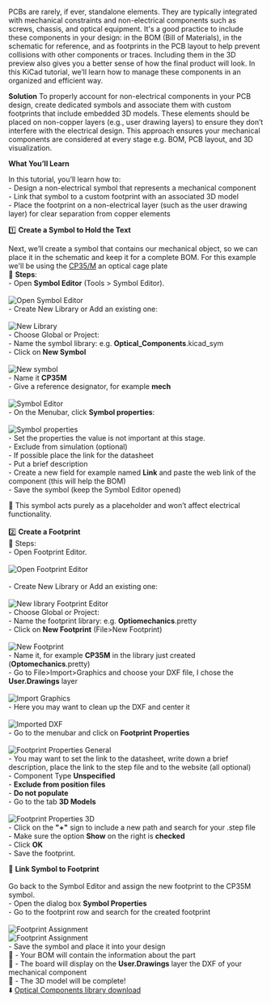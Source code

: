 PCBs are rarely, if ever, standalone elements. They are typically integrated with mechanical constraints and non-electrical components such as screws, chassis, and optical equipment. It's a good practice to include these components in your design: in the BOM (Bill of Materials), in the schematic for reference, and as footprints in the PCB layout to help prevent collisions with other components or traces. Including them in the 3D preview also gives you a better sense of how the final product will look. In this KiCad tutorial, we’ll learn how to manage these components in an organized and efficient way.

**Solution**
To properly account for non-electrical components in your PCB design, create dedicated symbols and associate them with custom footprints that include embedded 3D models. These elements should be placed on non-copper layers (e.g., user drawing layers) to ensure they don’t interfere with the electrical design. This approach ensures your mechanical components are considered at every stage e.g. BOM, PCB layout, and 3D visualization.

**What You’ll Learn**

In this tutorial, you’ll learn how to:</br>
    - Design a non-electrical symbol that represents a mechanical component</br>
    - Link that symbol to a custom footprint with an associated 3D model</br>
    - Place the footprint on a non-electrical layer (such as the user drawing layer) for clear separation from copper elements</br>

1️⃣ **Create a Symbol to Hold the Text**

Next, we’ll create a symbol that contains our mechanical object, so we can place it in the schematic and keep it for a complete BOM. For this example we'll be using the [CP35/M](https://www.thorlabs.com/thorproduct.cfm?partnumber=CP35/M) an optical cage plate</br>
🔧 **Steps**:</br>
    - Open **Symbol Editor** (Tools > Symbol Editor).</br></br>
    ![Open Symbol Editor](/images/OpenSource_Articles/non_electrical_components_kicad/symbol_editor.PNG) </br>
        - Create New Library or Add an existing one:</br></br>
    ![New Library](/images/OpenSource_Articles/non_electrical_components_kicad/new_library.PNG) </br>
        - Choose Global or Project:</br>
        - Name the symbol library: e.g. **Optical_Components**.kicad_sym</br>
        - Click on **New Symbol**</br></br>
    ![New symbol](/images/OpenSource_Articles/non_electrical_components_kicad/new_symbol.PNG) </br>
        - Name it **CP35M**</br>
        - Give a reference designator, for example **mech**</br></br>
    ![Symbol Editor](/images/OpenSource_Articles/non_electrical_components_kicad/symbol_editor_2.PNG) </br>
        - On the Menubar, click **Symbol properties**:</br></br>
    ![Symbol properties](/images/OpenSource_Articles/non_electrical_components_kicad/CP35M_symbol_properties_1.PNG) </br>
        - Set the properties the value is not important at this stage.</br>
        - Exclude from simulation (optional)</br>
        - If possible place the link for the datasheet</br>
        - Put a brief description </br>
        - Create a new field for example named **Link** and paste the web link of the component (this will help the BOM)</br>
        - Save the symbol (keep the Symbol Editor opened)
   
📌 This symbol acts purely as a placeholder and won’t affect electrical functionality.</br></br>
2️⃣ **Create a Footprint**</br>
🔧 Steps:</br>
    - Open Footprint Editor.</br></br>
    ![Open Footprint Editor](/images/OpenSource_Articles/non_electrical_components_kicad/footprint_editor.PNG) </br></br>
    - Create New Library or Add an existing one:</br></br>
    ![New library Footprint Editor](/images/OpenSource_Articles/non_electrical_components_kicad/new_library_fpeditor.PNG) </br>
    - Choose Global or Project:</br>
    - Name the footprint library: e.g. **Optiomechanics**.pretty</br>
    - Click on **New Footprint** (File>New Footprint) </br></br>
    ![New Footprint](/images/OpenSource_Articles/non_electrical_components_kicad/save_footprint_as.PNG) </br>
    - Name it, for example **CP35M** in the library just created (**Optomechanics**.pretty)</br>
    - Go to File>Import>Graphics and choose your DXF file, I chose the **User.Drawings** layer</br></br>
    ![Import Graphics](/images/OpenSource_Articles/non_electrical_components_kicad/import_DXF.PNG) </br>
    - Here you may want to clean up the DXF and center it</br></br>
    ![Imported DXF](/images/OpenSource_Articles/non_electrical_components_kicad/imported_DXF.PNG) </br>
    - Go to the menubar and click on **Footprint Properties**</br></br>
    ![Footprint Properties General](/images/OpenSource_Articles/non_electrical_components_kicad/footprint_prop_general.PNG) </br>
    - You may want to set the link to the datasheet, write down a brief description, place the link to the step file and to the website (all optional) </br>
    - Component Type **Unspecified**</br>
    - **Exclude from position files** </br>
    - **Do not populate** </br>
    - Go to the tab **3D Models**</br></br>
    ![Footprint Properties 3D](/images/OpenSource_Articles/non_electrical_components_kicad/footprint_prop_3D.PNG) </br>
    - Click on the **"+"** sign to include a new path and search for your .step file</br>
    - Make sure the option **Show** on the right is **checked**</br>
    - Click **OK**</br>
    - Save the footprint.</br>

🔄 **Link Symbol to Footprint** </br></br>
    Go back to the Symbol Editor and assign the new footprint to the CP35M symbol.</br>
    - Open the dialog box **Symbol Properties**</br>
    - Go to the footprint row and search for the created footprint</br></br>
    ![Footprint Assignment](/images/OpenSource_Articles/non_electrical_components_kicad/CP35M_symbol_properties_2.PNG) </br>
    ![Footprint Assignment](/images/OpenSource_Articles/non_electrical_components_kicad/footprint_chooser.PNG) </br>
    - Save the symbol and place it into your design</br>
🎉 - Your BOM will contain the information about the part</br>
🎉 - The board will display on the **User.Drawings** layer the DXF of your mechanical component</br>
🎉 - The 3D model will be complete! </br>
⬇️ [Optical Components library download](https://github.com/dd-solve/KiCad_Libraries/tree/main/Optical%20Components)